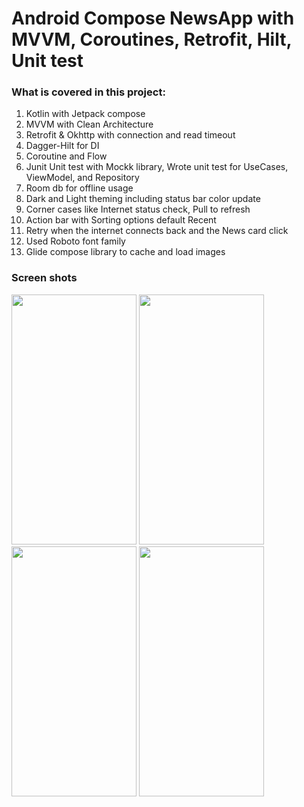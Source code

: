 # Android Compose NewsApp with MVVM, Coroutines, Retrofit, Hilt, Unit test

### What is covered in this project: 

1. Kotlin with Jetpack compose
2. MVVM with Clean Architecture 
3. Retrofit & Okhttp with connection and read timeout
4. Dagger-Hilt for DI
5. Coroutine and Flow
6. Junit Unit test with Mockk library, Wrote unit test for UseCases, ViewModel, and Repository
7. Room db for offline usage
8. Dark and Light theming including status bar color update
9. Corner cases like Internet status check, Pull to refresh 
10. Action bar with Sorting options default Recent
11. Retry when the internet connects back and the News card click
12. Used Roboto font family
13. Glide compose library to cache and load images

### Screen shots

 <img src="https://github.com/sureshmaidaragi1919/NewsApp/assets/28126457/1d05f476-5909-4918-9530-4f3c6c370d61" width="200" height="400" />
 <img src="https://github.com/sureshmaidaragi1919/NewsApp/assets/28126457/989e8dc8-9127-4cc7-a920-f8441c72ed56" width="200" height="400" />
 <img src="https://github.com/sureshmaidaragi1919/NewsApp/assets/28126457/c3900d5b-1492-47ac-8b6d-617f2b3c601e" width="200" height="400" />
  <img src="https://github.com/sureshmaidaragi1919/NewsApp/assets/28126457/fc257e9e-e6ad-402d-963b-b2061660126c" width="200" height="400" />



